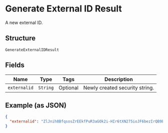 
# Generate External ID Result

A new external ID.

## Structure

`GenerateExternalIDResult`

## Fields

| Name | Type | Tags | Description |
|  --- | --- | --- | --- |
| `externalid` | `String` | Optional | Newly created security string. |

## Example (as JSON)

```json
{
  "externalid": "ZlJnih8BfqsosZrEEkfPuR3aGOk2i-HIr6tXN275ioJF6bezIrQB9EbzpTRep8J7RmV7QH=="
}
```

